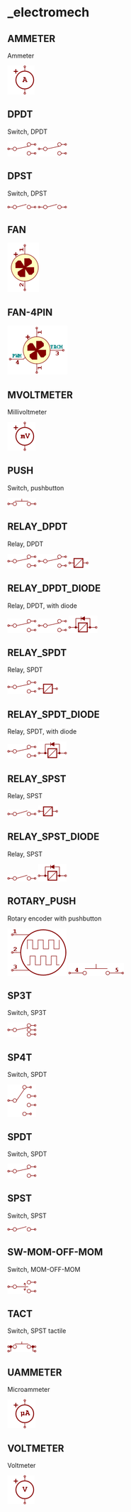 # _electromech

## AMMETER
Ammeter

![AMMETER__1__1](images/_electromech__AMMETER__1__1.png?raw=true) 

## DPDT
Switch, DPDT

![DPDT__1__1](images/_electromech__DPDT__1__1.png?raw=true) 
![DPDT__2__1](images/_electromech__DPDT__2__1.png?raw=true) 

## DPST
Switch, DPST

![DPST__1__1](images/_electromech__DPST__1__1.png?raw=true) 
![DPST__2__1](images/_electromech__DPST__2__1.png?raw=true) 

## FAN
![FAN__1__1](images/_electromech__FAN__1__1.png?raw=true) 

## FAN-4PIN
![FAN-4PIN__1__1](images/_electromech__FAN-4PIN__1__1.png?raw=true) 

## MVOLTMETER
Millivoltmeter

![MVOLTMETER__1__1](images/_electromech__MVOLTMETER__1__1.png?raw=true) 

## PUSH
Switch, pushbutton

![PUSH__1__1](images/_electromech__PUSH__1__1.png?raw=true) 

## RELAY_DPDT
Relay, DPDT

![RELAY_DPDT__1__1](images/_electromech__RELAY_DPDT__1__1.png?raw=true) 
![RELAY_DPDT__2__1](images/_electromech__RELAY_DPDT__2__1.png?raw=true) 
![RELAY_DPDT__3__1](images/_electromech__RELAY_DPDT__3__1.png?raw=true) 

## RELAY_DPDT_DIODE
Relay, DPDT, with diode

![RELAY_DPDT_DIODE__1__1](images/_electromech__RELAY_DPDT_DIODE__1__1.png?raw=true) 
![RELAY_DPDT_DIODE__2__1](images/_electromech__RELAY_DPDT_DIODE__2__1.png?raw=true) 
![RELAY_DPDT_DIODE__3__1](images/_electromech__RELAY_DPDT_DIODE__3__1.png?raw=true) 

## RELAY_SPDT
Relay, SPDT

![RELAY_SPDT__1__1](images/_electromech__RELAY_SPDT__1__1.png?raw=true) 
![RELAY_SPDT__2__1](images/_electromech__RELAY_SPDT__2__1.png?raw=true) 

## RELAY_SPDT_DIODE
Relay, SPDT, with diode

![RELAY_SPDT_DIODE__1__1](images/_electromech__RELAY_SPDT_DIODE__1__1.png?raw=true) 
![RELAY_SPDT_DIODE__2__1](images/_electromech__RELAY_SPDT_DIODE__2__1.png?raw=true) 

## RELAY_SPST
Relay, SPST

![RELAY_SPST__1__1](images/_electromech__RELAY_SPST__1__1.png?raw=true) 
![RELAY_SPST__2__1](images/_electromech__RELAY_SPST__2__1.png?raw=true) 

## RELAY_SPST_DIODE
Relay, SPST

![RELAY_SPST_DIODE__1__1](images/_electromech__RELAY_SPST_DIODE__1__1.png?raw=true) 
![RELAY_SPST_DIODE__2__1](images/_electromech__RELAY_SPST_DIODE__2__1.png?raw=true) 

## ROTARY_PUSH
Rotary encoder with pushbutton

![ROTARY_PUSH__1__1](images/_electromech__ROTARY_PUSH__1__1.png?raw=true) 
![ROTARY_PUSH__2__1](images/_electromech__ROTARY_PUSH__2__1.png?raw=true) 

## SP3T
Switch, SP3T

![SP3T__1__1](images/_electromech__SP3T__1__1.png?raw=true) 

## SP4T
Switch, SPDT

![SP4T__1__1](images/_electromech__SP4T__1__1.png?raw=true) 

## SPDT
Switch, SPDT

![SPDT__1__1](images/_electromech__SPDT__1__1.png?raw=true) 

## SPST
Switch, SPST

![SPST__1__1](images/_electromech__SPST__1__1.png?raw=true) 

## SW-MOM-OFF-MOM
Switch, MOM-OFF-MOM

![SW-MOM-OFF-MOM__1__1](images/_electromech__SW-MOM-OFF-MOM__1__1.png?raw=true) 

## TACT
Switch, SPST tactile

![TACT__1__1](images/_electromech__TACT__1__1.png?raw=true) 

## UAMMETER
Microammeter

![UAMMETER__1__1](images/_electromech__UAMMETER__1__1.png?raw=true) 

## VOLTMETER
Voltmeter

![VOLTMETER__1__1](images/_electromech__VOLTMETER__1__1.png?raw=true) 

